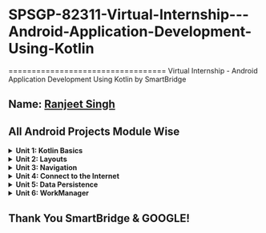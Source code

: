 # SPSGP-82311-Virtual-Internship---Android-Application-Development-Using-Kotlin
==================================
Virtual Internship - Android Application Development Using Kotlin by SmartBridge

Name: [Ranjeet Singh](https://github.com/RanjeetSingh46)
------------

All Android Projects Module Wise
------------

<details>
    <summary><b>Unit 1: Kotlin Basics</b></summary>
  
- [Happy Birthday Card](https://github.com/smartinternz02/SPSGP-65269-Virtual-Internship---Android-Application-Development-Using-Kotlin/blob/main/Unit%201%20-%20Kotlin%20Basics/Happy%20Birthday.zip)
- [Lemonade](https://github.com/smartinternz02/SPSGP-65269-Virtual-Internship---Android-Application-Development-Using-Kotlin/blob/main/Unit%201%20-%20Kotlin%20Basics/Lemonade.zip)
- [Dice Roller](https://github.com/smartinternz02/SPSGP-65269-Virtual-Internship---Android-Application-Development-Using-Kotlin/blob/main/Unit%201%20-%20Kotlin%20Basics/Dice%20Roller.zip)
</details>

<details>
    <summary><b>Unit 2: Layouts</b></summary>
  
- [Affirmations](https://github.com/smartinternz02/SPSGP-65269-Virtual-Internship---Android-Application-Development-Using-Kotlin/blob/main/Unit%202%20-%20Layouts/Affirmations.zip)
- [Dogglers](https://github.com/smartinternz02/SPSGP-65269-Virtual-Internship---Android-Application-Development-Using-Kotlin/blob/main/Unit%202%20-%20Layouts/Dogglers%20App.zip)
- [TipTime](https://github.com/smartinternz02/SPSGP-65269-Virtual-Internship---Android-Application-Development-Using-Kotlin/blob/main/Unit%202%20-%20Layouts/Tip%20Time.zip)
- [Words](https://github.com/smartinternz02/SPSGP-65269-Virtual-Internship---Android-Application-Development-Using-Kotlin/blob/main/Unit%202%20-%20Layouts/Words%20App.zip)
</details>

<details>
    <summary><b>Unit 3: Navigation</b></summary>
  
- [Cupcake](https://github.com/smartinternz02/SPSGP-65269-Virtual-Internship---Android-Application-Development-Using-Kotlin/blob/main/Unit%203%20-%20Navigation/Cupcake%20App.zip)
- [Lunch Tray](https://github.com/smartinternz02/SPSGP-65269-Virtual-Internship---Android-Application-Development-Using-Kotlin/blob/main/Unit%203%20-%20Navigation/Lunch%20Tray.zip)
</details>

<details>
    <summary><b>Unit 4: Connect to the Internet</b></summary>
  
- [Amphibians](https://github.com/smartinternz02/SPSGP-65269-Virtual-Internship---Android-Application-Development-Using-Kotlin/blob/main/Unit%204%20-%20Connect%20to%20the%20Internet/Amphibians.zip)
- [MarsPhotos](https://github.com/smartinternz02/SPSGP-65269-Virtual-Internship---Android-Application-Development-Using-Kotlin/blob/main/Unit%204%20-%20Connect%20to%20the%20Internet/MarsPhotos.zip)
</details>

<details>
    <summary><b>Unit 5: Data Persistence</b></summary>
  
- [Forage](https://github.com/smartinternz02/SPSGP-65269-Virtual-Internship---Android-Application-Development-Using-Kotlin/blob/main/Unit%205%20-%20Data%20Persistence/Forage%20App.zip)
</details>

<details>
    <summary><b>Unit 6: WorkManager</b></summary>
  
- [Water Me](https://github.com/smartinternz02/SPSGP-65269-Virtual-Internship---Android-Application-Development-Using-Kotlin/blob/main/Unit%206%20-%20WorkManager/Water%20Me%20App.zip)
</details>


Thank You SmartBridge & GOOGLE!
------------

